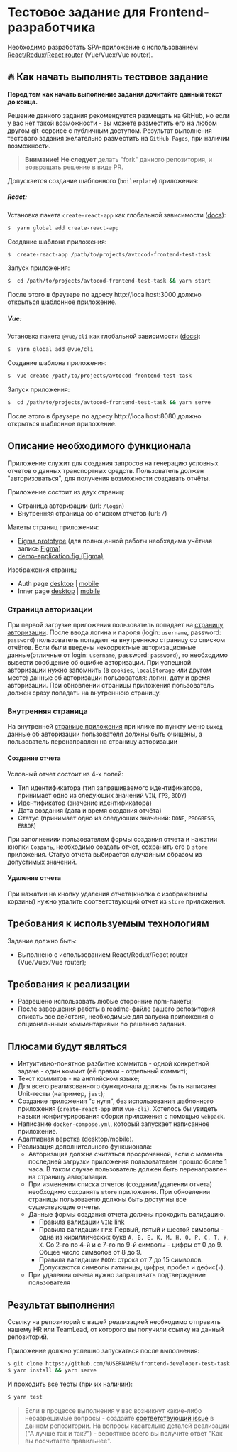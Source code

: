 # Тестовое задание для Frontend-разработчика

Необходимо разработать SPA-приложение с использованием [React][react-docs]/[Redux][redux-docs]/[React router][react-router-docs] (Vue/Vuex/Vue router).

## :fire: Как начать выполнять тестовое задание

**Перед тем как начать выполнение задания дочитайте данный текст до конца.**

Решение данного задания рекомендуется размещать на GitHub, но если у вас нет такой возможности - вы можете разместить его на любом другом git-сервисе с публичным доступом. Результат выполнения тестового задания желательно разместить на `GitHub Pages`, при наличии возможности.

> **Внимание!** **Не следует** делать "fork" данного репозитория, и возвращать решение в виде PR.

Допускается создание шаблонного (`boilerplate`) приложения:
 
 ##### React:
 Установка пакета `create-react-app` как глобальной зависимости ([docs][create-react-app-docs]):
 ```bash
 $  yarn global add create-react-app
 ```
 Создание шаблона приложения:
 ```bash
 $  create-react-app /path/to/projects/avtocod-frontend-test-task
 ```
 Запуск приложения:
 ```bash
 $  cd /path/to/projects/avtocod-frontend-test-task && yarn start
 ```
 После этого в браузере по адресу http://localhost:3000 должно открыться шаблонное приложение.
 
 
 ##### Vue:
 Установка пакета `@vue/cli` как глобальной зависимости ([docs][vue-cli-docs]):
 ```bash
 $  yarn global add @vue/cli
 ```
 Создание шаблона приложения:
 ```bash
 $  vue create /path/to/projects/avtocod-frontend-test-task
 ```
 Запуск приложения:
 ```bash
 $  cd /path/to/projects/avtocod-frontend-test-task && yarn serve
 ```
 После этого в браузере по адресу http://localhost:8080 должно открыться шаблонное приложение.

## Описание необходимого функционала

Приложение служит для создания запросов на генерацию условных отчетов о данных транспортных средств. Пользователь должен "авторизоваться", для получения возможности создавать отчёты.

Приложение состоит из двух страниц:
 - Страница авторизации (url: `/login`)
 - Внутренняя страница со списком отчетов (url: `/`)
 
 Макеты страниц приложения:
 - [Figma prototype][figma-proto-link] (для полноценной работы необхадима учётная запись [Figma][figma-site])
 - [demo-application.fig (Figma)][figma-file]

 Изображения страниц:
 - Auth page [desktop][auth-page-image] | [mobile][auth-page-mobile-image]
 - Inner page [desktop][inner-page-image] | [mobile][inner-page-mobile-image]
 
 ### Страница авторизации
 
 При первой загрузке приложения пользователь попадает на [страницу авторизации][auth-page-image]. После ввода логина и пароля (login: `username`, password: `password`) пользователь попадает на внутреннюю страницу со списком отчётов. Если были введены некорректные авторизационные данные(отличные от login: `username`, password: `password`), то необходимо вывести сообщение об ошибке авторизации.
 При успешной авторизации нужно запомнить (в `cookies`, `localStorage` или другом месте) данные об авторизации пользователя: логин, дату и время авторизации.
 При обновлении страницы приложения пользователь должен сразу попадать на внутреннюю страницу. 
 
 ### Внутренняя страница
 
 На внутренней [странице приложения][inner-page-image] при клике по пункту меню `Выход` данные об авторизации пользователя должны быть очищены, а пользователь перенаправлен на страницу авторизации
 
 #### Создание отчета
 
 Условный отчет состоит из 4-х полей:
  - Тип идентификатора (тип запрашиваемого идентификатора, принимает одно из следующих значений `VIN`, `ГРЗ`, `BODY`)
  - Идентификатор (значение идентификатора)
  - Дата создания (дата и время создания отчёта)
  - Статус (принимает одно из следующих значений: `DONE`, `PROGRESS`, `ERROR`)
  
  При заполнениии пользователем формы создания отчета и нажатии кнопки `Создать`, необходимо создать отчет, сохранить его в `store` приложения. Статус отчета выбирается случайным образом из допустимых значений.

 #### Удаление отчета
 
При нажатии на кнопку удаления отчета(кнопка с изображением корзины) нужно удалить соответствующий отчет из `store` приложения.

## Требования к используемым технологиям

Задание должно быть:

- Выполнено с использованием React/Redux/React router (Vue/Vuex/Vue router);

## Требования к реализации

- Разрешено использовать любые сторонние npm-пакеты;
- После завершения работы в readme-файле вашего репозитория описать все действия, необходимые для запуска приложения с опциональными комментариями по решению задания.

## Плюсами будут являться

- Интуитивно-понятное разбитие коммитов - одной конкретной задаче - один коммит (её правки - отдельный коммит);
- Текст коммитов - на английском языке;
- Для всего реализованного функционала должны быть написаны Unit-тесты (например, `jest`);
- Создание приложения "с нуля", без использования шаблонного приложения (`create-react-app` или `vue-cli`). Хотелось бы увидеть навыки конфигурирования сборки приложения с помощью `webpack`.
- Написание `docker-compose.yml`, который запускает написанное приложение.
- Адаптивная вёрстка (desktop/mobile).
- Реализация дополнительного функционала:
  - Авторизация должна считаться просроченной, если с момента последней загрузки приложения пользователем прошло более 1 часа. В таком случае пользователь должен быть перенаправлен на страницу авторизации.
  - При изменении списка отчетов (создании/удалении отчета) необходимо сохранять `store` приложения. При обновлении страницы пользоваелю должны быть доступны все существующие отчеты.
  - Данные формы создания отчета должны проходить валидацию. 
    - Правила валидации `VIN`: [link][vin-validation-wikipedia]
    - Правила валидации `ГРЗ`: Первый, пятый и шестой символы - одна из кириллических букв `А, В, Е, К, М, Н, О, Р, С, Т, У, Х`. Со 2-го по 4-й и с 7-го по 9-й символы - цифры от 0 до 9. Общее число символов от 8 до 9.
    - Правила валидации `BODY`: строка от 7 до 15 символов. Допускаются символы латиницы, цифры, пробел и дефис(`-`).
  - При удалении отчета нужно запрашивать подтверждение пользователя
  
## Результат выполнения

Ссылку на репозиторий с вашей реализацией необходимо отправить нашему HR или TeamLead, от которого вы получили ссылку на данный репозиторий.

Приложение должно успешно запускаться после выполнения:

```bash
$ git clone https://github.com/%USERNAME%/frontend-developer-test-task.git ./test-task && cd $_
$ yarn install && yarn serve
```

И проходить все тесты (при их наличии):

```bash
$ yarn test
```

> Если в процессе выполнения у вас возникнут какие-либо неразрешимые вопросы - создайте [соответствующий issue][link_create_issue] в данном репозитории. На вопросы касательно деталей реализации ("А лучше так и так?") - вероятнее всего вы получите ответ "Как вы посчитаете правильнее".

[figma-proto-link]:https://www.figma.com/file/ZhhPbI0rJnQ5u15tw7bAWn/Demo-application?node-id=0%3A1
[figma-file]:https://github.com/Reallife/frontend-developer-test-task/raw/master/resources/demo-application.fig
[auth-page-image]:https://github.com/Reallife/frontend-developer-test-task/raw/master/resources/auth-page.png
[auth-page-mobile-image]:https://github.com/Reallife/frontend-developer-test-task/raw/master/resources/auth-page-mobile.png
[inner-page-image]:https://github.com/Reallife/frontend-developer-test-task/raw/master/resources/inner-page.png
[inner-page-mobile-image]:https://github.com/Reallife/frontend-developer-test-task/raw/master/resources/inner-page-mobile.png
[link_create_issue]:https://github.com/Reallife/frontend-developer-test-task/issues/new
[vin-validation-wikipedia]:https://ru.wikipedia.org/wiki/%D0%9A%D0%BE%D0%BD%D1%82%D1%80%D0%BE%D0%BB%D1%8C%D0%BD%D0%BE%D0%B5_%D1%87%D0%B8%D1%81%D0%BB%D0%BE#%D0%98%D0%B4%D0%B5%D0%BD%D1%82%D0%B8%D1%84%D0%B8%D0%BA%D0%B0%D1%86%D0%B8%D0%BE%D0%BD%D0%BD%D1%8B%D0%B9_%D0%BD%D0%BE%D0%BC%D0%B5%D1%80_%D1%82%D1%80%D0%B0%D0%BD%D1%81%D0%BF%D0%BE%D1%80%D1%82%D0%BD%D0%BE%D0%B3%D0%BE_%D1%81%D1%80%D0%B5%D0%B4%D1%81%D1%82%D0%B2%D0%B0_(VIN)
[create-react-app-docs]:https://reactjs.org/docs/create-a-new-react-app.html#create-react-app
[vue-cli-docs]:https://cli.vuejs.org/ru/guide/installation.html
[react-router-docs]:https://reacttraining.com/react-router/web/guides/quick-start
[react-docs]:https://ru.reactjs.org/docs/getting-started.html
[redux-docs]:https://redux.js.org/
[vue-docs]:https://ru.vuejs.org/v2/guide/index.html
[vuex-docs]:https://vuex.vuejs.org/ru/
[vue-router-docs]:https://router.vuejs.org/ru/
[figma-site]:https://www.figma.com
